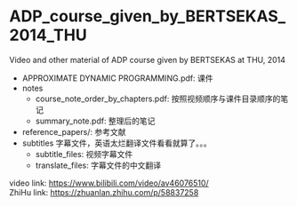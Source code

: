 # ADP_course_given_by_BERTSEKAS_2014_THU
Video and other material of ADP course given by BERTSEKAS at THU, 2014    

* APPROXIMATE DYNAMIC PROGRAMMING.pdf: 课件  
* notes    
  * course_note_order_by_chapters.pdf: 按照视频顺序与课件目录顺序的笔记  
  * summary_note.pdf: 整理后的笔记  
* reference_papers/: 参考文献    
* subtitles 字幕文件，英语太烂翻译文件看看就算了。。。    
  * subtitle_files: 视频字幕文件    
  * translate_files: 字幕文件的中文翻译    

video link: https://www.bilibili.com/video/av46076510/  
ZhiHu link: https://zhuanlan.zhihu.com/p/58837258
